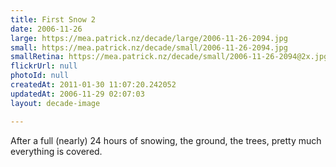 ```yaml
---
title: First Snow 2
date: 2006-11-26
large: https://mea.patrick.nz/decade/large/2006-11-26-2094.jpg
small: https://mea.patrick.nz/decade/small/2006-11-26-2094.jpg
smallRetina: https://mea.patrick.nz/decade/small/2006-11-26-2094@2x.jpg
flickrUrl: null
photoId: null
createdAt: 2011-01-30 11:07:20.242052
updatedAt: 2006-11-29 02:07:03
layout: decade-image

---
```

After a full (nearly) 24 hours of snowing, the ground, the trees, pretty much everything is covered.
